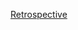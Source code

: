 [Retrospective](https://legendary-thunder-c6b.notion.site/Retrospective-2e2bba3998d14b84ba3a898bc937f9ad)
